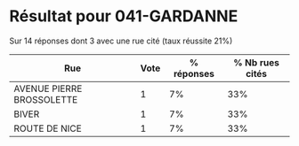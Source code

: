 # Résultat pour 041-GARDANNE

Sur 14 réponses dont 3 avec une rue cité (taux réussite 21%)

| Rue | Vote | % réponses | % Nb rues cités|
|-----|------|------------|----------------|
| AVENUE PIERRE BROSSOLETTE | 1 | 7% | 33%|
| BIVER | 1 | 7% | 33%|
| ROUTE DE NICE | 1 | 7% | 33%|
